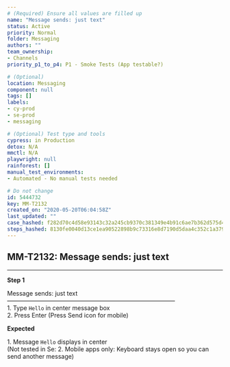 ```yaml
---
# (Required) Ensure all values are filled up
name: "Message sends: just text"
status: Active
priority: Normal
folder: Messaging
authors: ""
team_ownership: 
- Channels
priority_p1_to_p4: P1 - Smoke Tests (App testable?)

# (Optional)
location: Messaging
component: null
tags: []
labels: 
- cy-prod
- se-prod
- messaging

# (Optional) Test type and tools
cypress: in Production
detox: N/A
mmctl: N/A
playwright: null
rainforest: []
manual_test_environments: 
- Automated - No manual tests needed

# Do not change
id: 5444732
key: MM-T2132
created_on: "2020-05-20T06:04:58Z"
last_updated: ""
case_hashed: f282d70c4d58e93143c32a245cb9370c381349e4b91c6ae7b362d575d4f8109ed4426515092965ebd80385085e2e3561
steps_hashed: 8130fe0040d13ce1ea90522898b9c73316e8d7190d5daa4c352c1a379542a2926c4e804f1b45a83a55e91e0530b79871
---
```


<!-- (Auto-generated) Based on frontmatter's "key" and "name" -->

## MM-T2132: Message sends: just text

---

**Step 1**

Message sends: just text\
————————————————————————————\
1\. Type `Hello` in center message box\
2\. Press Enter (Press Send icon for mobile)

**Expected**

1\. Message `Hello` displays in center\
(Not tested in Se: 2. Mobile apps only: Keyboard stays open so you can send another message)
